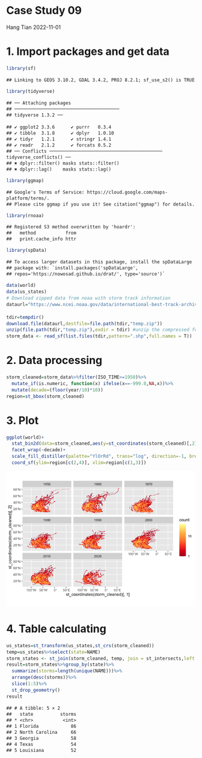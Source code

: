 Case Study 09
================
Hang Tian
2022-11-01

# 1. Import packages and get data

``` r
library(sf)
```

    ## Linking to GEOS 3.10.2, GDAL 3.4.2, PROJ 8.2.1; sf_use_s2() is TRUE

``` r
library(tidyverse)
```

    ## ── Attaching packages
    ## ───────────────────────────────────────
    ## tidyverse 1.3.2 ──

    ## ✔ ggplot2 3.3.6      ✔ purrr   0.3.4 
    ## ✔ tibble  3.1.8      ✔ dplyr   1.0.10
    ## ✔ tidyr   1.2.1      ✔ stringr 1.4.1 
    ## ✔ readr   2.1.2      ✔ forcats 0.5.2 
    ## ── Conflicts ────────────────────────────────────────── tidyverse_conflicts() ──
    ## ✖ dplyr::filter() masks stats::filter()
    ## ✖ dplyr::lag()    masks stats::lag()

``` r
library(ggmap)
```

    ## Google's Terms of Service: https://cloud.google.com/maps-platform/terms/.
    ## Please cite ggmap if you use it! See citation("ggmap") for details.

``` r
library(rnoaa)
```

    ## Registered S3 method overwritten by 'hoardr':
    ##   method           from
    ##   print.cache_info httr

``` r
library(spData)
```

    ## To access larger datasets in this package, install the spDataLarge
    ## package with: `install.packages('spDataLarge',
    ## repos='https://nowosad.github.io/drat/', type='source')`

``` r
data(world)
data(us_states)
# Download zipped data from noaa with storm track information
dataurl="https://www.ncei.noaa.gov/data/international-best-track-archive-for-climate-stewardship-ibtracs/v04r00/access/shapefile/IBTrACS.NA.list.v04r00.points.zip"

tdir=tempdir()
download.file(dataurl,destfile=file.path(tdir,"temp.zip"))
unzip(file.path(tdir,"temp.zip"),exdir = tdir) #unzip the compressed folder
storm_data <- read_sf(list.files(tdir,pattern=".shp",full.names = T))
```

# 2. Data processing

``` r
storm_cleaned=storm_data%>%filter(ISO_TIME>=1950)%>%
  mutate_if(is.numeric, function(x) ifelse(x==-999.0,NA,x))%>%
  mutate(decade=(floor(year/10)*10))
region=st_bbox(storm_cleaned)
```

# 3. Plot

``` r
ggplot(world)+
  stat_bin2d(data=storm_cleaned,aes(y=st_coordinates(storm_cleaned)[,2], x=st_coordinates(storm_cleaned)[,1]),bins=100)+
  facet_wrap(~decade)+
  scale_fill_distiller(palette="YlOrRd", trans="log", direction=-1, breaks = c(1,10,100,1000))+
  coord_sf(ylim=region[c(2,4)], xlim=region[c(1,3)])
```

![](case_study_09_files/figure-gfm/unnamed-chunk-3-1.png)<!-- -->

# 4. Table calculating

``` r
us_states=st_transform(us_states,st_crs(storm_cleaned))
temp=us_states%>%select(state=NAME)
storm_states <- st_join(storm_cleaned, temp, join = st_intersects,left = F)
result=storm_states%>%group_by(state)%>%
  summarize(storms=length(unique(NAME)))%>%
  arrange(desc(storms))%>%
  slice(1:5)%>%
  st_drop_geometry()
result
```

    ## # A tibble: 5 × 2
    ##   state          storms
    ## * <chr>           <int>
    ## 1 Florida            86
    ## 2 North Carolina     66
    ## 3 Georgia            58
    ## 4 Texas              54
    ## 5 Louisiana          52
